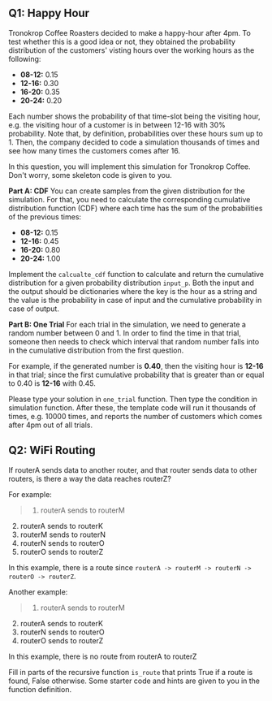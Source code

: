 ## **Q1: Happy Hour**

Tronokrop Coffee Roasters decided to make a happy-hour after 4pm. To test whether this is a good idea or not, they obtained the probability distribution of the customers' visting hours over the working hours as the following:

- **08-12:** 0.15
- **12-16:** 0.30
- **16-20:** 0.35 
- **20-24:** 0.20

Each number shows the probability of that time-slot being the visiting hour, e.g. the visiting hour of a customer is in between 12-16 with 30% probability. Note that, by definition, probabilities over these hours sum up to 1. Then, the company decided to code a simulation thousands of times and see how many times the customers comes after 16.

In this question, you will implement this simulation for Tronokrop Coffee. Don't worry, some skeleton code is given to you.

**Part A: CDF** You can create samples from the given distribution for the simulation. For that, you need to calculate the corresponding cumulative distribution function (CDF) where each time has the sum of the probabilities of the previous times:

- **08-12:** 0.15
- **12-16:** 0.45
- **16-20:** 0.80
- **20-24:** 1.00

Implement the `calcualte_cdf` function to calculate and return the cumulative distribution for a given probability distribution `input_p`. Both the input and the output should be dictionaries where the key is the hour as a string and the value is the probability in case of input and the cumulative probability in case of output.

**Part B: One Trial** For each trial in the simulation, we need to generate a random number between 0 and 1. In order to find the time in that trial, someone then needs to check which interval that random number falls into in the cumulative distribution from the first question. 

For example, if the generated number is **0.40**, then the visiting hour is **12-16** in that trial; since the first cumulative probability that is greater than or equal to 0.40 is **12-16** with 0.45.

Please type your solution in `one_trial` function. Then type the condition in simulation function. After these, the template code will run it thousands of times, e.g. 10000 times, and reports the number of customers which comes after 4pm out of all trials.

## **Q2: WiFi Routing** 
If routerA sends data to another router, and that router sends data to other routers, is there a way the data reaches routerZ? 

For example:
> 1. routerA sends to routerM
2. routerA sends to routerK
3. routerM sends to routerN
4. routerN sends to routerO
5. routerO sends to routerZ

In this example, there is a route  since `routerA -> routerM -> routerN -> routerO -> routerZ`. 

Another example:
> 1. routerA sends to routerM
2. routerA sends to routerK
4. routerN sends to routerO
5. routerO sends to routerZ

In this example, there is no route from routerA to routerZ


Fill in parts of the recursive function `is_route` that prints True if a route is found, False otherwise. Some starter code and hints are given to you in the function definition.
